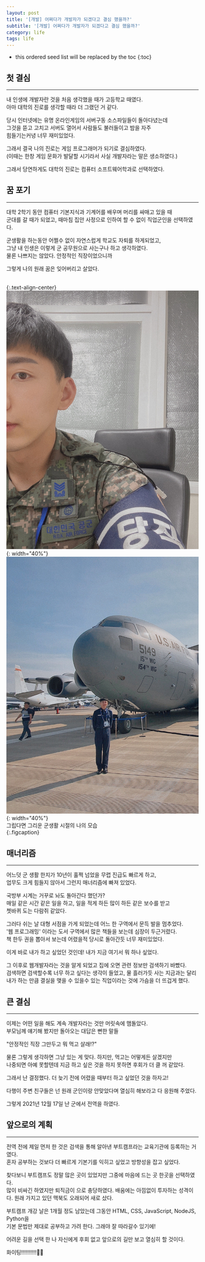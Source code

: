 ```yaml
---
layout: post
title: '[개발] 어쩌다가 개발자가 되겠다고 결심 했을까?'
subtitle: '[개발] 어쩌다가 개발자가 되겠다고 결심 했을까?'
category: life
tags: life
---
```


<!-- more -->

* this ordered seed list will be replaced by the toc 
{:toc}

## 첫 결심  
---  
내 인생에 개발자란 것을 처음 생각했을 때가 고등학교 때였다.  
아마 대학의 진로를 생각할 때라 더 그랬던 거 같다.  

당시 인터넷에는 유명 온라인게임의 서버구동 소스파일들이 돌아다녔는데  
그것을 뜯고 고치고 서버도 열어서 사람들도 불러들이고 밤을 자주  
힘들기는커녕 너무 재미있었다.  

그래서 결국 나의 진로는 게임 프로그래머가 되기로 결심하였다.  
(이때는 한창 게임 문화가 발달할 시기라서 사실 개발자라는 말은 생소하였다.)  

그래서 당연하게도 대학의 진로는 컴퓨터 소프트웨어학과로 선택하였다.  

## 꿈 포기  
---  
대학 2학기 동안 컴퓨터 기본지식과 기계어를 배우며 머리를 싸매고 있을 때  
군대를 갈 때가 되었고, 때마침 집안 사정으로 인하여 할 수 없이 직업군인을 선택하였다.  

군생활을 하는동안 어쩔수 없이 자연스럽게 학교도 자퇴를 하게되었고,  
그냥 내 인생은 이렇게 군 공무원으로 사는구나 하고 생각하였다.  
물론 나쁘지는 않았다. 안정적인 직장이었으니까  

그렇게 나의 원래 꿈은 잊어버리고 살았다.  
<br>  

{:.text-align-center}
![air01](/assets/img/life/2022-01-12-life/air01.JPG){: width="40%"}
![air02](/assets/img/life/2022-01-12-life/air02.JPG){: width="40%"}  
그립다면 그리운 군생활 시절의 나의 모습  
{:.figcaption}  

## 매너리즘  
---  
어느덧 군 생활 한지가 10년이 훌쩍 넘었을 무렵 진급도 빠르게 하고,  
업무도 크게 힘들지 않아서 그런지 매너리즘에 빠져 있었다.  

국방부 시계는 거꾸로 놔도 돌아간다 했던가?  
매일 같은 시간 같은 일을 하고, 일을 적게 하든 많이 하든 같은 보수를 받고  
쳇바퀴 도는 다람쥐 같았다.  

그러다 쉬는 날 대형 서점을 가게 되었는데 어느 한 구역에서 문득 발을 멈추었다.  
'웹 프로그래밍' 이라는 도서 구역에서 많은 책들을 보는데 심장이 두근거렸다.  
책 한두 권을 뽑아서 보는데 어렸을적 당시로 돌아간듯 너무 재미있었다.  

이게 바로 내가 하고 싶었던 것인데! 내가 지금 여기서 뭐 하나 싶었다.  

그 이후로 웹개발자라는 것을 알게 되었고 집에 오면 관련 정보만 검색하기 바빴다.  
검색하면 검색할수록 너무 하고 싶다는 생각이 들었고, 물 흘러가듯 사는 지금과는 달리  
내가 하는 만큼 결실을 맺을 수 있을수 있는 직업이라는 것에 가슴을 더 뜨겁게 했다.  

## 큰 결심  
---  
이제는 어떤 일을 해도 계속 개발자라는 것만 머릿속에 맴돌았다.  
부모님께 얘기해 봤지만 돌아오는 대답은 뻔한 말들  

"안정적인 직장 그만두고 뭐 먹고 살래!?"  

물론 그렇게 생각하면 그냥 있는 게 맞다. 하지만, 먹고는 어떻게든 살겠지만  
나중되면 아예 못할텐데 지금 하고 싶은 것을 하지 못하면 후회가 더 클 꺼 같았다.  

그래서 난 결정했다. 더 늦기 전에 어렸을 때부터 하고 싶었던 것을 하자고!  

다행이 주변 친구들은 넌 원래 군인이랑 안맞았다며 열심히 해보라고 다 응원해 주었다.  

그렇게 2021년 12월 17일 난 군에서 전역을 하였다.  

## 앞으로의 계획  
---  
전역 전에 제일 먼저 한 것은 검색을 통해 알아낸 부트캠프라는 교육기관에 등록하는 거였다.  
혼자 공부하는 것보다 더 빠르게 기본기를 익히고 싶었고 방향성을 잡고 싶었다.  

찾다보니 부트캠프도 정말 많은 곳이 있었지만 그중에 마음에 드는 곳 한곳을 선택하였다.  
많이 비싸긴 하였지만 퇴직금이 으로 충당하였다. 배움에는 아낌없이 투자하는 성격이다.
원래 가지고 있던 맥북도 오래되어 새로 샀다.  

부트캠프 개강 날은 1개월 정도 남았는데 그동안 HTML, CSS, JavaScript, NodeJS, Python을  
기본 문법만 제대로 공부하고 가려 한다. 그래야 잘 따라갈수 있기에!  

어려운 길을 선택 한 나 자신에게 후회 없고 앞으로의 길만 보고 열심히 할 것이다.  

화이팅!!!!!!!!!!💪🏻  

